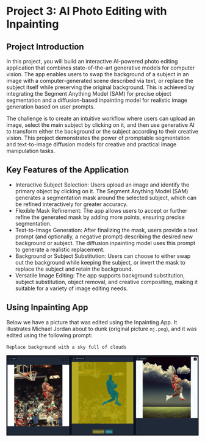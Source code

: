# Project 3: AI Photo Editing with Inpainting  <a class="jp-toc-ignore"></a>

## Project Introduction <a class="jp-toc-ignore"></a>
In this project, you will build an interactive AI-powered photo editing application that combines state-of-the-art generative models for computer vision. The app enables users to swap the background of a subject in an image with a computer-generated scene described via text, or replace the subject itself while preserving the original background. This is achieved by integrating the Segment Anything Model (SAM) for precise object segmentation and a diffusion-based inpainting model for realistic image generation based on user prompts.

The challenge is to create an intuitive workflow where users can upload an image, select the main subject by clicking on it, and then use generative AI to transform either the background or the subject according to their creative vision. This project demonstrates the power of promptable segmentation and text-to-image diffusion models for creative and practical image manipulation tasks.

## Key Features of the Application <a class="jp-toc-ignore"></a>
- Interactive Subject Selection: Users upload an image and identify the primary object by clicking on it. The Segment Anything Model (SAM) generates a segmentation mask around the selected subject, which can be refined interactively for greater accuracy.
- Flexible Mask Refinement: The app allows users to accept or further refine the generated mask by adding more points, ensuring precise segmentation.
- Text-to-Image Generation: After finalizing the mask, users provide a text prompt (and optionally, a negative prompt) describing the desired new background or subject. The diffusion inpainting model uses this prompt to generate a realistic replacement.
- Background or Subject Substitution: Users can choose to either swap out the background while keeping the subject, or invert the mask to replace the subject and retain the background.
- Versatile Image Editing: The app supports background substitution, subject substitution, object removal, and creative compositing, making it suitable for a variety of image editing needs.

## Using Inpainting App
Below we have a picture that was edited using the Inpainting App. It illustrates Michael Jordan about to dunk (original picture `mj.png`), and it was edited using the following prompt:
```
Replace background with a sky full of clouds
```
![image](inpaint_mj.png)